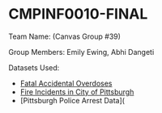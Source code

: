# CMPINF0010-FINAL

Team Name: 
    (Canvas Group #39)

Group Members: Emily Ewing, Abhi Dangeti

Datasets Used: 
* [Fatal Accidental Overdoses](https://data.wprdc.org/dataset/allegheny-county-fatal-accidental-overdoses/resource/1c59b26a-1684-4bfb-92f7-205b947530cf)
* [Fire Incidents in City of Pittsburgh](https://data.wprdc.org/dataset/fire-incidents-in-city-of-pittsburgh)
* [Pittsburgh Police Arrest Data](
